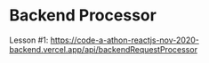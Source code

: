 # Backend Processor

Lesson #1:
https://code-a-athon-reactjs-nov-2020-backend.vercel.app/api/backendRequestProcessor


